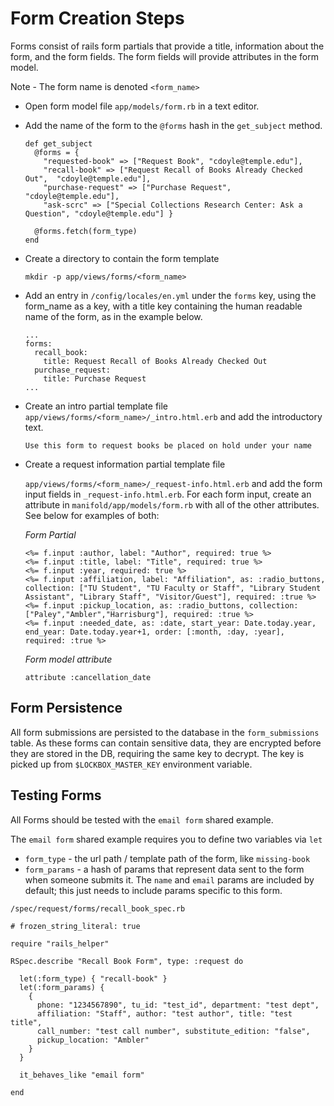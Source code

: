 # Form Creation Steps

Forms consist of rails form partials that provide a title, information
about the form, and the form fields.  The form fields will provide
attributes in the form model.

Note - The form name is denoted `<form_name>`

- Open form model file `app/models/form.rb` in a text editor.

- Add the name of the form to the `@forms` hash in the `get_subject` method.

  ```
  def get_subject
    @forms = {
      "requested-book" => ["Request Book", "cdoyle@temple.edu"],
      "recall-book" => ["Request Recall of Books Already Checked Out",  "cdoyle@temple.edu"],
      "purchase-request" => ["Purchase Request",  "cdoyle@temple.edu"],
      "ask-scrc" => ["Special Collections Research Center: Ask a Question", "cdoyle@temple.edu"] }

    @forms.fetch(form_type)
  end
  ```

- Create a directory to contain the form template

  ```
  mkdir -p app/views/forms/<form_name>
  ```

- Add an entry in `/config/locales/en.yml` under the `forms` key, using the form_name as
a key, with a title key containing the human readable name of the form, as in the example below.

  ```
  ...
  forms:
    recall_book:
      title: Request Recall of Books Already Checked Out
    purchase_request:
      title: Purchase Request
  ...
  ```

- Create an intro partial template file `app/views/forms/<form_name>/_intro.html.erb`
and add the introductory text.

  ```
  Use this form to request books be placed on hold under your name
  ```

- Create a request information partial template file

  `app/views/forms/<form_name>/_request-info.html.erb`
  and add the form input fields in `_request-info.html.erb`. For each form
  input, create an attribute in `manifold/app/models/form.rb` with all of the
  other attributes. See below for examples of both:

  *Form Partial*

  ```
  <%= f.input :author, label: "Author", required: true %>
  <%= f.input :title, label: "Title", required: true %>
  <%= f.input :year, required: true %>
  <%= f.input :affiliation, label: "Affiliation", as: :radio_buttons, collection: ["TU Student", "TU Faculty or Staff", "Library Student Assistant", "Library Staff", "Visitor/Guest"], required: :true %>
  <%= f.input :pickup_location, as: :radio_buttons, collection: ["Paley","Ambler","Harrisburg"], required: :true %>
  <%= f.input :needed_date, as: :date, start_year: Date.today.year, end_year: Date.today.year+1, order: [:month, :day, :year], required: :true %>
  ```

  *Form model attribute*

  ```
  attribute :cancellation_date
  ```

## Form Persistence

All form submissions are persisted to the database in the `form_submissions` table. As these forms can contain sensitive data, they are encrypted before they are stored in the DB, requiring the same key to decrypt. The key is picked up from `$LOCKBOX_MASTER_KEY` environment variable.


## Testing Forms

All Forms should be tested with the `email form` shared example.

The `email form` shared example requires you to define two variables via `let`
* `form_type` - the url path / template path of the form, like `missing-book`
* `form_params` - a hash of params that represent data sent to the form when someone submits it. The `name` and `email` params are included by default; this just needs to include params specific to this form.


`/spec/request/forms/recall_book_spec.rb`
```
# frozen_string_literal: true

require "rails_helper"

RSpec.describe "Recall Book Form", type: :request do

  let(:form_type) { "recall-book" }
  let(:form_params) {
    {
      phone: "1234567890", tu_id: "test_id", department: "test dept",
      affiliation: "Staff", author: "test author", title: "test title",
      call_number: "test call number", substitute_edition: "false",
      pickup_location: "Ambler"
    }
  }

  it_behaves_like "email form"

end
```
